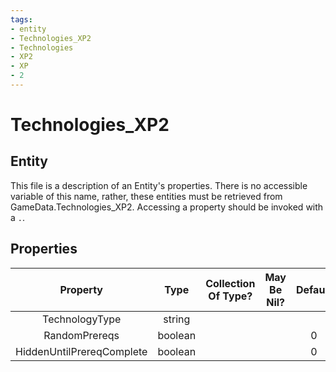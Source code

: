 ```yaml
---
tags:
- entity
- Technologies_XP2
- Technologies
- XP2
- XP
- 2
---
```

# Technologies_XP2
## Entity
This file is a description of an Entity's properties. There is no accessible variable of this name, rather, these entities must be retrieved from GameData.Technologies_XP2. Accessing a property should be invoked with a `.`.
## Properties
|	Property	|	Type	|	Collection Of Type?	|	May Be Nil?	|	Default	|	References	|	Key	|	Notes	|
|	:-:	|	:-:	|	:-:	|	:-:	|	:-:	|	:-:	|	:-:	|	-:	|
|	TechnologyType	|	string	|		|		|		|	[[Technology]].TechnologyType	|	✓	|	|
|	RandomPrereqs	|	boolean	|		|		|	0	|		|		|	|
|	HiddenUntilPrereqComplete	|	boolean	|		|		|	0	|		|		|	|
